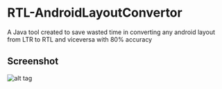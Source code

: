 # RTL-AndroidLayoutConvertor
A Java tool created to save wasted time in converting any android layout from LTR to RTL and viceversa with 80% accuracy

## Screenshot

![alt tag](https://github.com/abdallaadelessa/RTL-LayoutConvertor/blob/master/screenshots/screenshot1.png)
